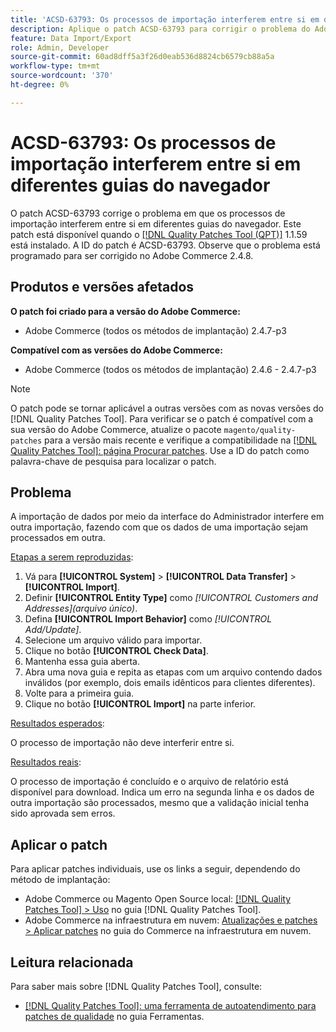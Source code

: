 ```yaml
---
title: 'ACSD-63793: Os processos de importação interferem entre si em diferentes guias do navegador'
description: Aplique o patch ACSD-63793 para corrigir o problema do Adobe Commerce em que os processos de importação interferem entre si em diferentes guias do navegador.
feature: Data Import/Export
role: Admin, Developer
source-git-commit: 60ad8dff5a3f26d0eab536d8824cb6579cb88a5a
workflow-type: tm+mt
source-wordcount: '370'
ht-degree: 0%

---
```



# ACSD-63793: Os processos de importação interferem entre si em diferentes guias do navegador

O patch ACSD-63793 corrige o problema em que os processos de importação interferem entre si em diferentes guias do navegador. Este patch está disponível quando o [[!DNL Quality Patches Tool (QPT)]](/help/tools/quality-patches-tool/quality-patches-tool-to-self-serve-quality-patches.md) 1.1.59 está instalado. A ID do patch é ACSD-63793. Observe que o problema está programado para ser corrigido no Adobe Commerce 2.4.8.

## Produtos e versões afetados

**O patch foi criado para a versão do Adobe Commerce:**

* Adobe Commerce (todos os métodos de implantação) 2.4.7-p3

**Compatível com as versões do Adobe Commerce:**

* Adobe Commerce (todos os métodos de implantação) 2.4.6 - 2.4.7-p3

>[!NOTE]
>
>O patch pode se tornar aplicável a outras versões com as novas versões do [!DNL Quality Patches Tool]. Para verificar se o patch é compatível com a sua versão do Adobe Commerce, atualize o pacote `magento/quality-patches` para a versão mais recente e verifique a compatibilidade na [[!DNL Quality Patches Tool]: página Procurar patches](https://experienceleague.adobe.com/tools/commerce-quality-patches/index.html). Use a ID do patch como palavra-chave de pesquisa para localizar o patch.

## Problema

A importação de dados por meio da interface do Administrador interfere em outra importação, fazendo com que os dados de uma importação sejam processados em outra.

<u>Etapas a serem reproduzidas</u>:

1. Vá para **[!UICONTROL System]** > **[!UICONTROL Data Transfer]** > **[!UICONTROL Import]**.
1. Definir **[!UICONTROL Entity Type]** como *[!UICONTROL Customers and Addresses](arquivo único)*.
1. Defina **[!UICONTROL Import Behavior]** como *[!UICONTROL Add/Update]*.
1. Selecione um arquivo válido para importar.
1. Clique no botão **[!UICONTROL Check Data]**.
1. Mantenha essa guia aberta.
1. Abra uma nova guia e repita as etapas com um arquivo contendo dados inválidos (por exemplo, dois emails idênticos para clientes diferentes).
1. Volte para a primeira guia.
1. Clique no botão **[!UICONTROL Import]** na parte inferior.

<u>Resultados esperados</u>:

O processo de importação não deve interferir entre si.

<u>Resultados reais</u>:

O processo de importação é concluído e o arquivo de relatório está disponível para download. Indica um erro na segunda linha e os dados de outra importação são processados, mesmo que a validação inicial tenha sido aprovada sem erros.

## Aplicar o patch

Para aplicar patches individuais, use os links a seguir, dependendo do método de implantação:

* Adobe Commerce ou Magento Open Source local: [[!DNL Quality Patches Tool] > Uso](/help/tools/quality-patches-tool/usage.md) no guia [!DNL Quality Patches Tool].
* Adobe Commerce na infraestrutura em nuvem: [Atualizações e patches > Aplicar patches](https://experienceleague.adobe.com/docs/commerce-cloud-service/user-guide/develop/upgrade/apply-patches.html) no guia do Commerce na infraestrutura em nuvem.

## Leitura relacionada

Para saber mais sobre [!DNL Quality Patches Tool], consulte:

* [[!DNL Quality Patches Tool]: uma ferramenta de autoatendimento para patches de qualidade](/help/tools/quality-patches-tool/quality-patches-tool-to-self-serve-quality-patches.md) no guia Ferramentas.
